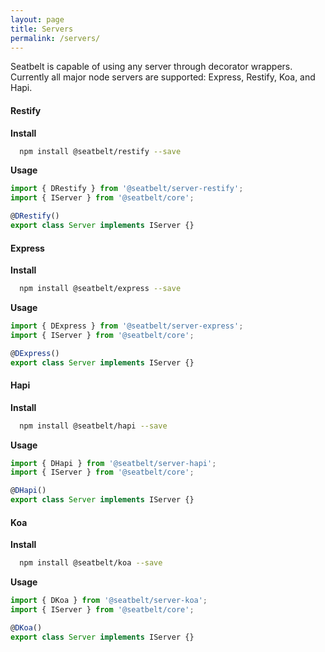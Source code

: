 ```yaml
---
layout: page
title: Servers
permalink: /servers/
---
```


Seatbelt is capable of using any server through decorator wrappers.  Currently all major node servers are supported: Express, Restify, Koa, and Hapi.

#### Restify

**Install**

```bash
  npm install @seatbelt/restify --save
```

**Usage**

```typescript
import { DRestify } from '@seatbelt/server-restify';
import { IServer } from '@seatbelt/core';

@DRestify()
export class Server implements IServer {}
```

#### Express

**Install**

```bash
  npm install @seatbelt/express --save
```

**Usage**

```typescript
import { DExpress } from '@seatbelt/server-express';
import { IServer } from '@seatbelt/core';

@DExpress()
export class Server implements IServer {}
```

#### Hapi

**Install**

```bash
  npm install @seatbelt/hapi --save
```

**Usage**

```typescript
import { DHapi } from '@seatbelt/server-hapi';
import { IServer } from '@seatbelt/core';

@DHapi()
export class Server implements IServer {}
```

#### Koa

**Install**

```bash
  npm install @seatbelt/koa --save
```

**Usage**

```typescript
import { DKoa } from '@seatbelt/server-koa';
import { IServer } from '@seatbelt/core';

@DKoa()
export class Server implements IServer {}
```
